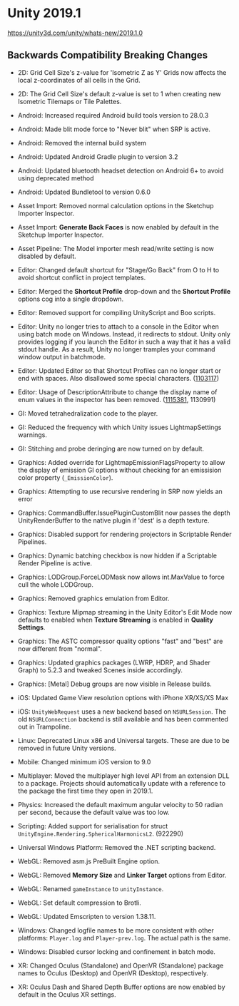# Unity 2019.1

https://unity3d.com/unity/whats-new/2019.1.0

## Backwards Compatibility Breaking Changes



*   2D: Grid Cell Size's z-value for 'Isometric Z as Y' Grids now affects the local z-coordinates of all cells in the Grid.
    
*   2D: The Grid Cell Size's default z-value is set to 1 when creating new Isometric Tilemaps or Tile Palettes.
    
*   Android: Increased required Android build tools version to 28.0.3
    
*   Android: Made blit mode force to "Never blit" when SRP is active.
    
*   Android: Removed the internal build system
    
*   Android: Updated Android Gradle plugin to version 3.2
    
*   Android: Updated bluetooth headset detection on Android 6+ to avoid using deprecated method
    
*   Android: Updated Bundletool to version 0.6.0
    
*   Asset Import: Removed normal calculation options in the Sketchup Importer Inspector.
    
*   Asset Import: **Generate Back Faces** is now enabled by default in the Sketchup Importer Inspector.
    
*   Asset Pipeline: The Model importer mesh read/write setting is now disabled by default.
    
*   Editor: Changed default shortcut for "Stage/Go Back" from O to H to avoid shortcut conflict in project templates.
    
*   Editor: Merged the **Shortcut Profile** drop-down and the **Shortcut Profile** options cog into a single dropdown.
    
*   Editor: Removed support for compiling UnityScript and Boo scripts.
    
*   Editor: Unity no longer tries to attach to a console in the Editor when using batch mode on Windows. Instead, it redirects to stdout. Unity only provides logging if you launch the Editor in such a way that it has a valid stdout handle. As a result, Unity no longer tramples your command window output in batchmode.
    
*   Editor: Updated Editor so that Shortcut Profiles can no longer start or end with spaces. Also disallowed some special characters. ([1103117](https://issuetracker.unity3d.com/issues/shortcut-manager-profile-list-does-not-handle-profile-names-properly-when-names-start-with-spaces))
    
*   Editor: Usage of DescriptionAttribute to change the display name of enum values in the inspector has been removed. ([1115381](https://issuetracker.unity3d.com/issues/drawdefaultinspector-displays-enums-differently-from-editorguilayout-dot-enumpopup-when-using-cusom-inspector), 1130991)
    
*   GI: Moved tetrahedralization code to the player.
    
*   GI: Reduced the frequency with which Unity issues LightmapSettings warnings.
    
*   GI: Stitching and probe deringing are now turned on by default.
    
*   Graphics: Added override for LightmapEmissionFlagsProperty to allow the display of emission GI options without checking for an emissision color property (`_EmissionColor`).
    
*   Graphics: Attempting to use recursive rendering in SRP now yields an error
    
*   Graphics: CommandBuffer.IssuePluginCustomBlit now passes the depth UnityRenderBuffer to the native plugin if 'dest' is a depth texture.
    
*   Graphics: Disabled support for rendering projectors in Scriptable Render Pipelines.
    
*   Graphics: Dynamic batching checkbox is now hidden if a Scriptable Render Pipeline is active.
    
*   Graphics: LODGroup.ForceLODMask now allows int.MaxValue to force cull the whole LODGroup.
    
*   Graphics: Removed graphics emulation from Editor.
    
*   Graphics: Texture Mipmap streaming in the Unity Editor's Edit Mode now defaults to enabled when **Texture Streaming** is enabled in **Quality Settings**.
    
*   Graphics: The ASTC compressor quality options "fast" and "best" are now different from "normal".
    
*   Graphics: Updated graphics packages (LWRP, HDRP, and Shader Graph) to 5.2.3 and tweaked Scenes inside accordingly.
    
*   Graphics: \[Metal\] Debug groups are now visible in Release builds.
    
*   iOS: Updated Game View resolution options with iPhone XR/XS/XS Max
    
*   iOS: `UnityWebRequest` uses a new backend based on `NSURLSession`. The old `NSURLConnection` backend is still available and has been commented out in Trampoline.
    
*   Linux: Deprecated Linux x86 and Universal targets. These are due to be removed in future Unity versions.
    
*   Mobile: Changed minimum iOS version to 9.0
    
*   Multiplayer: Moved the multiplayer high level API from an extension DLL to a package. Projects should automatically update with a reference to the package the first time they open in 2019.1.
    
*   Physics: Increased the default maximum angular velocity to 50 radian per second, because the default value was too low.
    
*   Scripting: Added support for serialisation for struct `UnityEngine.Rendering.SphericalHarmonicsL2`. (922290)
    
*   Universal Windows Platform: Removed the .NET scripting backend.
    
*   WebGL: Removed asm.js PreBuilt Engine option.
    
*   WebGL: Removed **Memory Size** and **Linker Target** options from Editor.
    
*   WebGL: Renamed `gameInstance` to `unityInstance`.
    
*   WebGL: Set default compression to Brotli.
    
*   WebGL: Updated Emscripten to version 1.38.11.
    
*   Windows: Changed logfile names to be more consistent with other platforms: `Player.log` and `Player-prev.log`. The actual path is the same.
    
*   Windows: Disabled cursor locking and confinement in batch mode.
    
*   XR: Changed Oculus (Standalone) and OpenVR (Standalone) package names to Oculus (Desktop) and OpenVR (Desktop), respectively.
    
*   XR: Oculus Dash and Shared Depth Buffer options are now enabled by default in the Oculus XR settings.